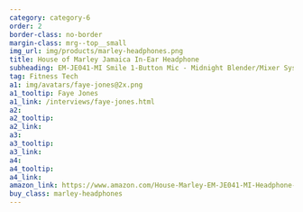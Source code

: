 ```yaml
---
category: category-6
order: 2
border-class: no-border
margin-class: mrg--top__small
img_url: img/products/marley-headphones.png
title: House of Marley Jamaica In-Ear Headphone
subheading: EM-JE041-MI Smile 1-Button Mic - Midnight Blender/Mixer System
tag: Fitness Tech
a1: img/avatars/faye-jones@2x.png
a1_tooltip: Faye Jones
a1_link: /interviews/faye-jones.html
a2:
a2_tooltip:
a2_link:
a3:
a3_tooltip:
a3_link:
a4:
a4_tooltip:
a4_link:
amazon_link: https://www.amazon.com/House-Marley-EM-JE041-MI-Headphone-1-Button/dp/B00G3P9UMU/ref=sr_1_1?s=electronics&ie=UTF8&qid=1477947649&sr=1-1&keywords=Marley+headphones
buy_class: marley-headphones
---
```

